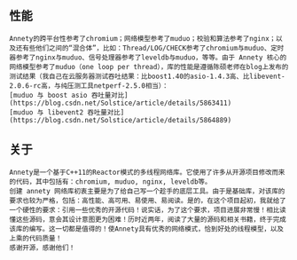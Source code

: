 ## 性能
	Annety的跨平台性参考了chromium；网络模型参考了muduo；校验和算法参考了nginx；以及还有些他们之间的“混合体”，比如：Thread/LOG/CHECK参考了chromium与muduo、定时器参考了nginx与muduo、信号处理器参考了leveldb与muduo，等等。由于 Annety 核心的网络模型参考了muduo（one loop per thread），库的性能是遵循陈硕老师在blog上发布的测试结果（我自己在云服务器测试吞吐结果：比boost1.40的asio-1.4.3高、比libevent-2.0.6-rc高，与纯压测工具netperf-2.5.0相当）：
	[muduo 与 boost asio 吞吐量对比](https://blog.csdn.net/Solstice/article/details/5863411)
	[muduo 与 libevent2 吞吐量对比](https://blog.csdn.net/Solstice/article/details/5864889)
	
## 关于
	Annety是一个基于C++11的Reactor模式的多线程网络库。它使用了许多从开源项目修改而来的代码，其中包括有：chromium, muduo, nginx, leveldb等。
	创建 annety 网络库初衷主要是为了给自己写一个趁手的底层工具。由于是基础库，对该库的要求也较为严格，包括：高性能、高可用、易使用、易阅读。是的，在这个项目起初，我就给了一个硬性的要求：引用一些优秀的开源代码！说实话，为了这个要求，项目进展非常慢！相比读懂这些源码，意会其设计意图更为困难！历时近两年，阅读了大量的源码和相关书籍，终于完成该库的编写。这一切都是值得的！使Annety具有优秀的网络模式，恰到好处的线程模型，以及上乘的代码质量！
	感谢开源，感谢他们！
